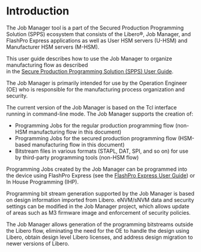 # Introduction

The Job Manager tool is a part of the Secured Production Programming Solution \(SPPS\) ecosystem that consists of the Libero®, Job Manager, and FlashPro Express applications as well as User HSM servers \(U-HSM\) and Manufacturer HSM servers \(M-HSM\).

This user guide describes how to use the Job Manager to organize manufacturing flow as described<br /> in the [Secure Production Programming Solution \(SPPS\) User Guide](https://coredocs.s3.amazonaws.com/Libero/2025_1/Tool/spps_ug.pdf).

The Job Manager is primarily intended for use by the Operation Engineer \(OE\) who is responsible for the manufacturing process organization and security.

The current version of the Job Manager is based on the Tcl interface running in command-line mode. The Job Manager supports the creation of:

-   Programming Jobs for the regular production programming flow \(non-HSM manufacturing flow in this document\)
-   Programming Jobs for the secured production programming flow \(HSM-based manufacturing flow in this document\)
-   Bitstream files in various formats \(STAPL, DAT, SPI, and so on\) for use by third-party programming tools \(non-HSM flow\)

Programming Jobs created by the Job Manager can be programmed into the device using FlashPro Express \(see the [FlashPro Express User Guide](http://coredocs.s3.amazonaws.com/Libero/2025_1/Tool/flashpro_express_ug.pdf)\) or In House Programming \(IHP\).

Programming bit stream generation supported by the Job Manager is based on design information imported from Libero. eNVM/sNVM data and security settings can be modified in the Job Manager project, which allows update of areas such as M3 firmware image and enforcement of security policies.

The Job Manager allows generation of the programming bitstreams outside the Libero flow, eliminating the need for the OE to handle the design using Libero, obtain design level Libero licenses, and address design migration to newer versions of Libero.

